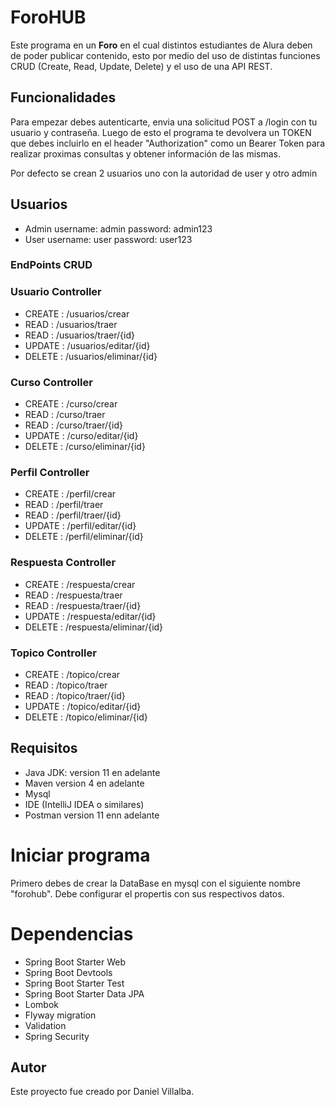 # ForoHUB
Este programa en un __Foro__ en el cual distintos estudiantes de Alura deben de poder publicar contenido,
esto por medio del uso de distintas funciones CRUD (Create, Read, Update, Delete) y el uso de una API REST.

## Funcionalidades

Para empezar debes autenticarte, envia una solicitud POST a /login con tu usuario y contraseña. Luego de esto
el programa te devolvera un TOKEN que debes incluirlo en el header "Authorization" como un Bearer Token para
realizar proximas consultas y obtener información de las mismas.

Por defecto se crean 2 usuarios uno con la autoridad de user y otro admin
## Usuarios
- Admin
username: admin
password: admin123
-  User
username: user
password: user123

### EndPoints CRUD
### Usuario Controller
- CREATE : /usuarios/crear
- READ : /usuarios/traer
- READ : /usuarios/traer/{id}
- UPDATE : /usuarios/editar/{id}
- DELETE : /usuarios/eliminar/{id}
### Curso Controller
- CREATE : /curso/crear
- READ : /curso/traer
- READ : /curso/traer/{id}
- UPDATE : /curso/editar/{id}
- DELETE : /curso/eliminar/{id}
### Perfil Controller
- CREATE : /perfil/crear
- READ : /perfil/traer
- READ : /perfil/traer/{id}
- UPDATE : /perfil/editar/{id}
- DELETE : /perfil/eliminar/{id}
### Respuesta Controller
- CREATE : /respuesta/crear
- READ : /respuesta/traer
- READ : /respuesta/traer/{id}
- UPDATE : /respuesta/editar/{id}
- DELETE : /respuesta/eliminar/{id}
### Topico Controller
- CREATE : /topico/crear
- READ : /topico/traer
- READ : /topico/traer/{id}
- UPDATE : /topico/editar/{id}
- DELETE : /topico/eliminar/{id}

## Requisitos

- Java JDK: version 11 en adelante
- Maven version 4 en adelante
- Mysql
- IDE (IntelliJ IDEA o similares)
- Postman version 11 enn adelante

# Iniciar programa

Primero debes de crear la DataBase en mysql con el siguiente nombre "forohub".
Debe configurar el propertis con sus respectivos datos.


# Dependencias

+ Spring Boot Starter Web
+ Spring Boot Devtools
+ Spring Boot Starter Test
+ Spring Boot Starter Data JPA
+ Lombok
+ Flyway migration
+ Validation
+ Spring Security

## Autor
Este proyecto fue creado por Daniel Villalba.